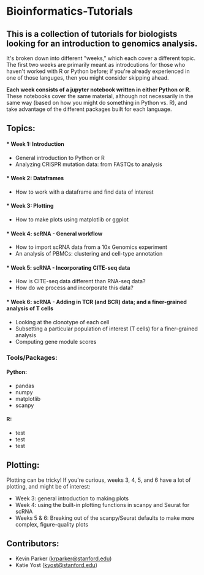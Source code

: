 # Bioinformatics-Tutorials

## This is a collection of tutorials for biologists looking for an introduction to genomics analysis.

It's broken down into different "weeks," which each cover a different topic.  The first two weeks are primarily meant as introdcutions for those who haven't worked with R or Python before; if you're already experienced in one of those languges, then you might consider skipping ahead.

**Each week consists of a jupyter notebook written in either Python or R**.  These notebooks cover the same material, although not necessarily in the same way (based on how you might do something in Python vs. R), and take advantage of the different packages built for each language.

## Topics:

#### * Week 1: Introduction
  - General introduction to Python or R
  - Analyzing CRISPR mutation data: from FASTQs to analysis
  
#### * Week 2: Dataframes
  - How to work with a dataframe and find data of interest
  
#### * Week 3: Plotting
  - How to make plots using matplotlib or ggplot
  
#### * Week 4: scRNA - General workflow
  - How to import scRNA data from a 10x Genomics experiment
  - An analysis of PBMCs: clustering and cell-type annotation
  
#### * Week 5: scRNA - Incorporating CITE-seq data
  - How is CITE-seq data different than RNA-seq data?
  - How do we process and incorporate this data?
  
#### * Week 6: scRNA - Adding in TCR (and BCR) data; and a finer-grained analysis of T cells
  - Looking at the clonotype of each cell
  - Subsetting a particular population of interest (T cells) for a finer-grained analysis
  - Computing gene module scores

### Tools/Packages:

#### Python:
  * pandas
  * numpy
  * matplotlib
  * scanpy

#### R:
  * test
  * test 
  * test 


## Plotting:

Plotting can be tricky! If you're curious, weeks 3, 4, 5, and 6 have a lot of plotting, and might be of interest:

* Week 3: general introduction to making plots
* Week 4: using the built-in plotting functions in scanpy and Seurat for scRNA
* Weeks 5 & 6: Breaking out of the scanpy/Seurat defaults to make more complex, figure-quality plots

## Contributors:

* Kevin Parker (krparker@stanford.edu)
* Katie Yost (kyost@stanford.edu)
